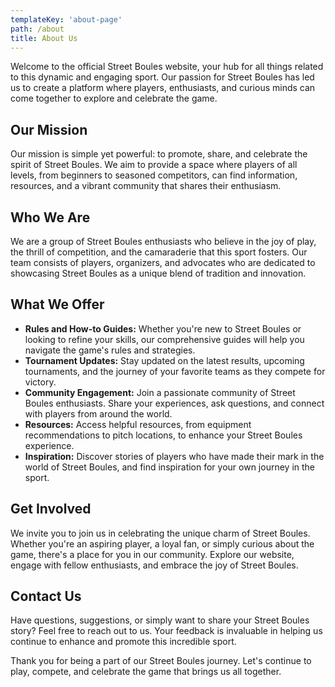 ```yaml
---
templateKey: 'about-page'
path: /about
title: About Us
---
```


Welcome to the official Street Boules website, your hub for all things related to this dynamic and engaging sport. Our passion for Street Boules has led us to create a platform where players, enthusiasts, and curious minds can come together to explore and celebrate the game.

## Our Mission

Our mission is simple yet powerful: to promote, share, and celebrate the spirit of Street Boules. We aim to provide a space where players of all levels, from beginners to seasoned competitors, can find information, resources, and a vibrant community that shares their enthusiasm.

## Who We Are

We are a group of Street Boules enthusiasts who believe in the joy of play, the thrill of competition, and the camaraderie that this sport fosters. Our team consists of players, organizers, and advocates who are dedicated to showcasing Street Boules as a unique blend of tradition and innovation.

## What We Offer

- **Rules and How-to Guides:** Whether you're new to Street Boules or looking to refine your skills, our comprehensive guides will help you navigate the game's rules and strategies.
- **Tournament Updates:** Stay updated on the latest results, upcoming tournaments, and the journey of your favorite teams as they compete for victory.
- **Community Engagement:** Join a passionate community of Street Boules enthusiasts. Share your experiences, ask questions, and connect with players from around the world.
- **Resources:** Access helpful resources, from equipment recommendations to pitch locations, to enhance your Street Boules experience.
- **Inspiration:** Discover stories of players who have made their mark in the world of Street Boules, and find inspiration for your own journey in the sport.

## Get Involved

We invite you to join us in celebrating the unique charm of Street Boules. Whether you're an aspiring player, a loyal fan, or simply curious about the game, there's a place for you in our community. Explore our website, engage with fellow enthusiasts, and embrace the joy of Street Boules.

## Contact Us

Have questions, suggestions, or simply want to share your Street Boules story? Feel free to reach out to us. Your feedback is invaluable in helping us continue to enhance and promote this incredible sport.

Thank you for being a part of our Street Boules journey. Let's continue to play, compete, and celebrate the game that brings us all together.
